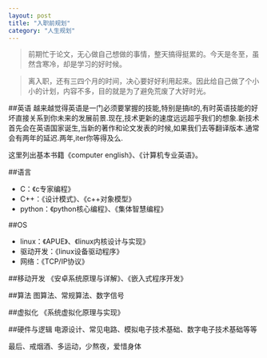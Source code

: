 ```yaml
---
layout: post
title: "入职前规划"
category: "人生规划"
---
```

>前期忙于论文，无心做自己想做的事情，整天搞得挺累的。今天是冬至，虽然含寒冷，却是学习的好时候。

>离入职，还有三四个月的时间，决心要好好利用起来。因此给自己做了个小小的计划，内容不多，目的就是为了避免荒废了大好时光。


##英语
越来越觉得英语是一门必须要掌握的技能,特别是搞it的,有时英语技能的好坏直接关系到你未来的发展前景.现在,技术更新的速度远远超乎我们的想象.新技术首先会在英语国家诞生,当新的著作和论文发表的时候,如果我们去等翻译版本.通常会有两年的延迟.两年,iter你等得及么.

这里列出基本书籍《computer english》、《计算机专业英语》。

##语言
* C：《c专家编程》
* C++：《设计模式》、《c++对象模型》
* python：《python核心编程》、《集体智慧编程》

##OS
* linux：《APUE》、《linux内核设计与实现》
* 驱动开发：《linux设备驱动程序》
* 网络：《TCP/IP协议》

##移动开发
《安卓系统原理与详解》、《嵌入式程序开发》

##算法
图算法、常规算法、数字信号

##虚拟化
《系统虚拟化原理与实现》

##硬件与逻辑
电源设计、常见电路、模拟电子技术基础、数字电子技术基础等等


最后、戒烟酒、多运动，少熬夜，爱惜身体
